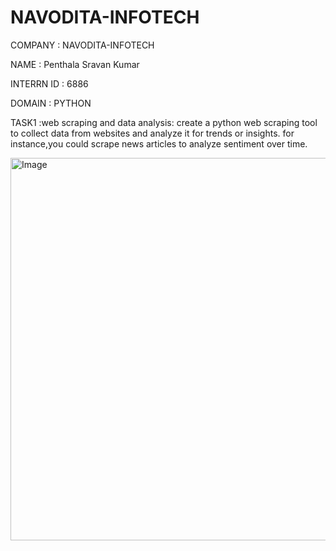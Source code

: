# NAVODITA-INFOTECH

COMPANY : NAVODITA-INFOTECH

NAME : Penthala Sravan Kumar

INTERRN ID : 6886

DOMAIN : PYTHON

TASK1 :web scraping and data analysis: create a python web scraping tool to collect data from websites and analyze it for trends or insights. for instance,you could scrape news articles to analyze sentiment over time.

<img width="1280" height="612" alt="Image" src="https://github.com/user-attachments/assets/5a2db100-3370-4b2e-99d7-68fa811f8248" />
